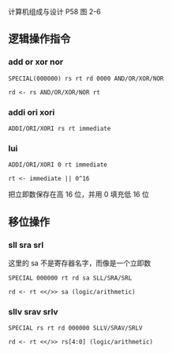 计算机组成与设计 P58 图 2-6


## 逻辑操作指令

### add or xor nor

```
SPECIAL(000000) rs rt rd 0000 AND/OR/XOR/NOR
```

```
rd <- rs AND/OR/XOR/NOR rt
```

### addi ori xori

```
ADDI/ORI/XORI rs rt immediate
```

### lui

```
ADDI/ORI/XORI 0 rt immediate
```

```
rt <- immediate || 0^16
```

把立即数保存在高 16 位，并用 0 填充低 16 位

## 移位操作

### sll sra srl

这里的 sa 不是寄存器名字，而像是一个立即数

```
SPECIAL 000000 rt rd sa SLL/SRA/SRL
```

```
rd <- rt <</>> sa (logic/arithmetic)
```

### sllv srav srlv

```
SPECIAL rs rt rd 000000 SLLV/SRAV/SRLV
```

```
rd <- rt <</>> rs[4:0] (logic/arithmetic)
```
